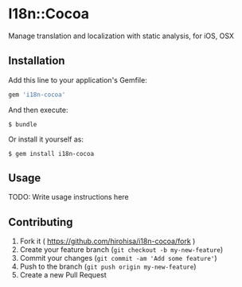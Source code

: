 # I18n::Cocoa

Manage translation and localization with static analysis, for iOS, OSX

## Installation

Add this line to your application's Gemfile:

```ruby
gem 'i18n-cocoa'
```

And then execute:

    $ bundle

Or install it yourself as:

    $ gem install i18n-cocoa

## Usage

TODO: Write usage instructions here

## Contributing

1. Fork it ( https://github.com/hirohisa/i18n-cocoa/fork )
2. Create your feature branch (`git checkout -b my-new-feature`)
3. Commit your changes (`git commit -am 'Add some feature'`)
4. Push to the branch (`git push origin my-new-feature`)
5. Create a new Pull Request
